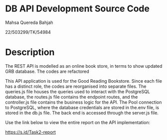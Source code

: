 # DB API Development Source Code

Mahsa Quereda Bahjah

22/503299/TK/54984

# Description

The REST API is modelled as an online book store, in terms to show updated GRB database. The codes are refactored

This API application is used for the Good Reading Bookstore. Since each file has a distinct role, the codes are reorganised into separate files. The queries.js file houses the queries used to interact with the PostgreSQL database, the routes.js file contains the endpoint routes, and the controller.js file contains the business logic for the API. The Pool connection to PostgreSQL, where the database credentials are stored in the.env file, is stored in the db.js file. The back end is accessed through the server.js file.

Use the link below to view the entire report on the API implementation:

https://s.id/Task2-report
